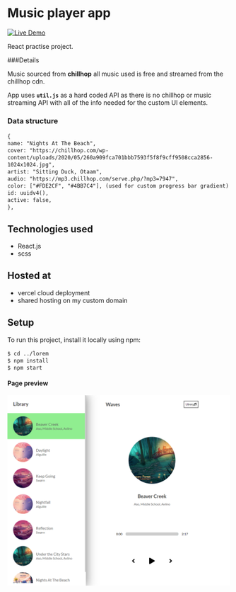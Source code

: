 # Music player app

[![Live Demo](https://img.shields.io/badge/demo-online-green.svg)](https://music-player-sigma-blond.vercel.app/)

React practise project.

###Details

Music sourced from **chillhop** all music used is free and streamed from the chillhop cdn.

App uses **`util.js`** as a hard coded API as there is no chillhop or music streaming API with all of the info needed for the custom UI elements.

### Data structure
```
{
name: "Nights At The Beach",
cover: "https://chillhop.com/wp-content/uploads/2020/05/260a909fca701bbb7593f5f8f9cff9508cca2856-1024x1024.jpg",
artist: "Sitting Duck, Otaam",
audio: "https://mp3.chillhop.com/serve.php/?mp3=7947",
color: ["#FDE2CF", "#4BB7C4"], (used for custom progress bar gradient)
id: uuidv4(),
active: false,
},
```

## Technologies used

-   React.js
-   scss

## Hosted at

-   vercel cloud deployment
-   shared hosting on my custom domain

## Setup

To run this project, install it locally using npm:

```
$ cd ../lorem
$ npm install
$ npm start
```

#### Page preview
![Page Preview](./images/preview.png)
